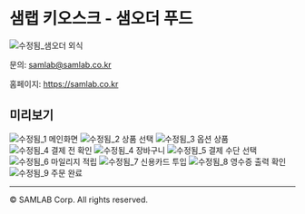 # 샘랩 키오스크 - 샘오더 푸드

![수정됨_샘오더 외식](https://user-images.githubusercontent.com/5858144/149885312-76cff21c-2ccc-4018-8488-6e4cedf04b06.png)


문의: samlab@samlab.co.kr

홈페이지: https://samlab.co.kr
<br/>
## 미리보기

![수정됨_1 메인화면](https://user-images.githubusercontent.com/5858144/150278734-14649305-70df-4ab6-9e3b-2ad9586c1c97.png)
![수정됨_2 상품 선택](https://user-images.githubusercontent.com/5858144/150278741-8bf5506c-7d4c-44b2-a4a9-a35e4ee06399.png)
![수정됨_3 옵션 상품](https://user-images.githubusercontent.com/5858144/150278744-9d758295-7632-442c-b102-e9b2533b261f.png)
![수정됨_4 결제 전 확인](https://user-images.githubusercontent.com/5858144/150278747-965899de-5e83-47c1-8f59-b06a0c61fe10.png)
![수정됨_4 장바구니](https://user-images.githubusercontent.com/5858144/150278748-5f07e200-a42d-4a67-bceb-0650ba216753.png)
![수정됨_5 결제 수단 선택](https://user-images.githubusercontent.com/5858144/150278751-bcc0ef12-625d-47f9-ac8f-69aa0086bac3.png)
![수정됨_6 마일리지 적립](https://user-images.githubusercontent.com/5858144/150278752-f007350e-cc46-4e91-b582-b32f3a4e1a24.png)
![수정됨_7 신용카드 투입](https://user-images.githubusercontent.com/5858144/150278756-adb7a037-65f7-4a8a-86b0-66f8692d5070.png)
![수정됨_8 영수증 출력 확인](https://user-images.githubusercontent.com/5858144/150278759-2b067099-7304-4cd2-8ccd-63c1eb44272b.png)
![수정됨_9 주문 완료](https://user-images.githubusercontent.com/5858144/150278760-1be02e0c-5cc1-471f-9a67-472a6af6f180.png)

---
© SAMLAB Corp. All rights reserved. 
